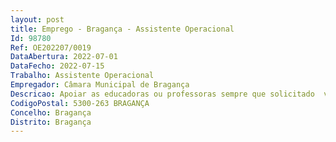 ```yaml
--- 
layout: post
title: Emprego - Bragança - Assistente Operacional
Id: 98780
Ref: OE202207/0019
DataAbertura: 2022-07-01
DataFecho: 2022-07-15
Trabalho: Assistente Operacional
Empregador: Câmara Municipal de Bragança
Descricao: Apoiar as educadoras ou professoras sempre que solicitado  vigiar as crianças no recreio  proceder à limpeza das instalações  proceder à preparação e execução das tarefas de rotina diária das crianças, apoiando as nos cuidados de higiene e nas refeições  dinamizar as atividades  assegurar a integridade física das crianças e salvaguardar o cumprimento das normas de segurança em vigor  auxiliar na hora dos lanches e do almoço  confecionar e servir refeições nos estabelecimentos de ensino em que se mostre adequado  assegurar todas as tarefas inerentes ao funcionamento de cantinas e refeitórios  assegurar a vigilância no transporte de crianças quando necessário  atender e encaminhar utentes  controlar entradas e saídas do estabelecimento de educação e ou ensino  comunicar avarias e anomalias verificadas nos diversos equipamentos e realizar pequenas tarefas de manutenção, reparação e conservação de equipamentos e instalações
CodigoPostal: 5300-263 BRAGANÇA
Concelho: Bragança
Distrito: Bragança
--- 
```

